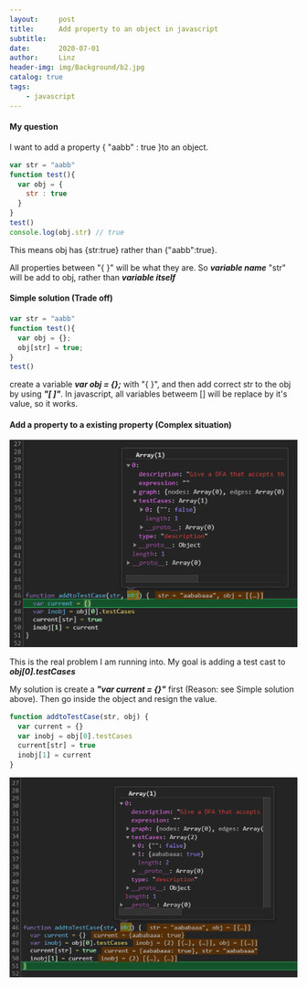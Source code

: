 ```yaml
---
layout:     post
title:      Add property to an object in javascript
subtitle:   
date:       2020-07-01
author:     Linz
header-img: img/Background/b2.jpg
catalog: true
tags:
    - javascript
---
```


#### My question
I want to add a property { "aabb" : true }to an object. 

```javascript 
var str = "aabb"
function test(){
  var obj = {
    str : true
  }
}
test()
console.log(obj.str) // true 
```
This means obj has {str:true} rather than {"aabb":true}.

All properties between "{ }" will be what they are. So ***variable name***  "str" will be add to obj, rather than ***variable itself***


#### Simple solution (Trade off)
```javascript 
var str = "aabb"
function test(){
  var obj = {};
  obj[str] = true;
}
test()
```
create a variable ***var obj = {};*** with "{ }", and then add correct str to the obj by using ***"[ ]"***. In javascript, all variables betweem [] will be replace by it's value, so it works. 


#### Add a property to a existing property (Complex situation)

![](../img/posting/example1.png "example")

This is the real problem I am running into. My goal is adding a test cast to ***obj[0].testCases***

My solution is create a ***"var current = {}"*** first (Reason: see Simple solution above). Then go inside the object and resign the value.
```javascript
function addtoTestCase(str, obj) {
  var current = {}
  var inobj = obj[0].testCases
  current[str] = true
  inobj[1] = current
}
```
![](../img/posting/example2.png "example2")
